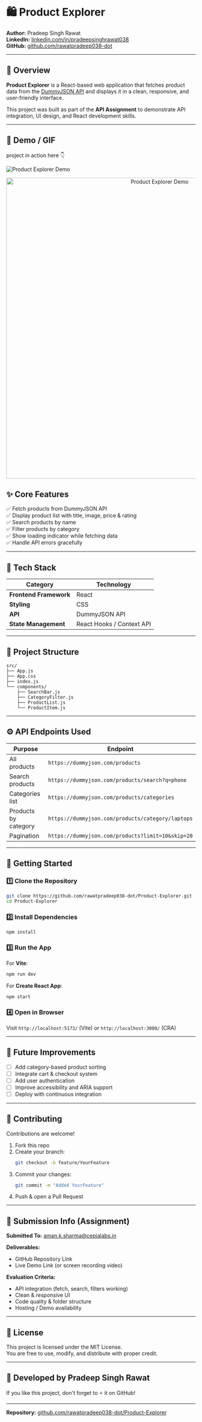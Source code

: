 # 🛍️ Product Explorer


**Author:** Pradeep Singh Rawat  
**LinkedIn:** [linkedin.com/in/pradeepsinghrawat038](https://linkedin.com/in/pradeepsinghrawat038)  
**GitHub:** [github.com/rawatpradeep038-dot](https://github.com/rawatpradeep038-dot)

---

## 📘 Overview

**Product Explorer** is a React-based web application that fetches product data from the [DummyJSON API](https://dummyjson.com/) and displays it in a clean, responsive, and user-friendly interface.

This project was built as part of the **API Assignment** to demonstrate API integration, UI design, and React development skills.

---

## 🎥 Demo / GIF

project in action here 👇

![Product Explorer Demo](./product-explorer2/demo.gif)
<div align="center">
  <img src="https://raw.githubusercontent.com/rawatpradeep038-dot/Product-Explorer/main/product-explorer2/ezgif.com-video-to-gif-converter%20(2).gif" alt="Product Explorer Demo" width="800"/>
</div>

## ✨ Core Features

✅ Fetch products from DummyJSON API  
✅ Display product list with title, image, price & rating  
✅ Search products by name  
✅ Filter products by category  
✅ Show loading indicator while fetching data  
✅ Handle API errors gracefully  


---

## 🧠 Tech Stack

| Category | Technology |
|----------|-----------|
| **Frontend Framework** | React  |
| **Styling** | CSS  |
| **API** | DummyJSON API |
| **State Management** | React Hooks / Context API |


---

## 🧩 Project Structure

```
src/
├── App.js
├── App.css
├── index.js
└── components/
    ├── SearchBar.js
    ├── CategoryFilter.js
    ├── ProductList.js
    └── ProductItem.js
```

---

## ⚙️ API Endpoints Used

| Purpose | Endpoint |
|---------|----------|
| All products | `https://dummyjson.com/products` |
| Search products | `https://dummyjson.com/products/search?q=phone` |
| Categories list | `https://dummyjson.com/products/categories` |
| Products by category | `https://dummyjson.com/products/category/laptops` |
| Pagination | `https://dummyjson.com/products?limit=10&skip=20` |

---

## 🚀 Getting Started

### 1️⃣ Clone the Repository

```bash
git clone https://github.com/rawatpradeep038-dot/Product-Explorer.git
cd Product-Explorer
```

### 2️⃣ Install Dependencies

```bash
npm install
```

### 3️⃣ Run the App

For **Vite**:
```bash
npm run dev
```

For **Create React App**:
```bash
npm start
```

### 4️⃣ Open in Browser

Visit `http://localhost:5173/` (Vite) or `http://localhost:3000/` (CRA)

---

## 🧭 Future Improvements

- [ ] Add category-based product sorting
- [ ] Integrate cart & checkout system
- [ ] Add user authentication
- [ ] Improve accessibility and ARIA support
- [ ] Deploy with continuous integration

---

## 🤝 Contributing

Contributions are welcome!

1. Fork this repo
2. Create your branch:
   ```bash
   git checkout -b feature/YourFeature
   ```
3. Commit your changes:
   ```bash
   git commit -m "Added YourFeature"
   ```
4. Push & open a Pull Request

---

## 📩 Submission Info (Assignment)

**Submitted To:** aman.k.sharma@cepialabs.in

**Deliverables:**
- GitHub Repository Link
- Live Demo Link (or screen recording video)

**Evaluation Criteria:**
- API integration (fetch, search, filters working)
- Clean & responsive UI
- Code quality & folder structure
- Hosting / Demo availability

---

## 📄 License

This project is licensed under the MIT License.  
You are free to use, modify, and distribute with proper credit.

---

## 💫 Developed by Pradeep Singh Rawat

If you like this project, don't forget to ⭐ it on GitHub!

---

**Repository:** [github.com/rawatpradeep038-dot/Product-Explorer](https://github.com/rawatpradeep038-dot/Product-Explorer)
